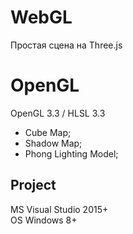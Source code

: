 # WebGL
Простая сцена на Three.js  
# OpenGL
OpenGL 3.3 / HLSL 3.3  
- Cube Map;  
- Shadow Map;  
- Phong Lighting Model;  
## Project
MS Visual Studio 2015+  
OS Windows 8+  
